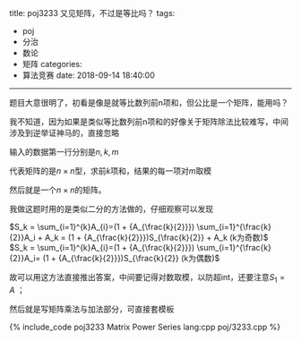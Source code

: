 title: poj3233 又见矩阵，不过是等比吗？
tags:
  - poj
  - 分治
  - 数论
  - 矩阵
categories:
  - 算法竞赛
date: 2018-09-14 18:40:00
---

题目大意很明了，初看是像是就等比数列前n项和，但公比是一个矩阵，能用吗？

我不知道，因为如果是类似等比数列前n项和的好像关于矩阵除法比较难写，中间涉及到逆举证神马的，直接忽略

输入的数据第一行分别是$n,k,m$

代表矩阵的是$n \times n$型，求前$k$项和，结果的每一项对$m$取模

然后就是一个$n \times n$的矩阵。

我做这题时用的是类似二分的方法做的，仔细观察可以发现

$S_k = \sum_{i=1}^{k}A_{i}=(1 + {A_{\frac{k}{2}}}) \sum_{i=1}^{\frac{k}{2}}A_i + A_k = (1 + {A_{\frac{k}{2}}})S_{\frac{k}{2}} + A_k (k为奇数)$  
$S_k = \sum_{i=1}^{k}A_{i}=(1 + {A_{\frac{k}{2}}}) \sum_{i=1}^{\frac{k}{2}}A_i= (1 + {A_{\frac{k}{2}}})S_{\frac{k}{2}} (k为偶数)$  

故可以用这方法直接推出答案，中间要记得对数取模，以防超int，还要注意$S_1=A$ ；

然后就是写矩阵乘法与加法部分，可直接套模板

{% include_code poj3233 Matrix Power Series lang:cpp poj/3233.cpp %}